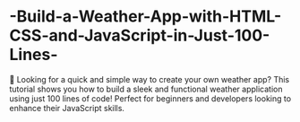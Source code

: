 # -Build-a-Weather-App-with-HTML-CSS-and-JavaScript-in-Just-100-Lines-
🚀 Looking for a quick and simple way to create your own weather app? This tutorial shows you how to build a sleek and functional weather application using just 100 lines of code! Perfect for beginners and developers looking to enhance their JavaScript skills.
